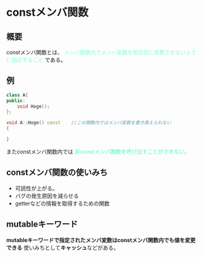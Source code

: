 # constメンバ関数

## 概要

constメンバ関数とは、 <font color = "Aquamarine"> メンバ関数内でメンバ変数を明示的に変更させないように指示すること </font>である。

## 例

```cpp
class A{
public:
    void Hoge();
};

void A::Hoge() const    //この関数内ではメンバ変数を書き換えられない
{

}
```

またconstメンバ関数内では <font color = "Aquamarine"> **非constメンバ関数を呼び出すことができない。** </font>

## constメンバ関数の使いみち

- 可読性が上がる。
- バグの発生原因を減らせる
- getterなどの情報を取得するための関数

## mutableキーワード

**mutableキーワードで指定されたメンバ変数はconstメンバ関数内でも値を変更できる**
使いみちとして**キャッシュ**などがある。
